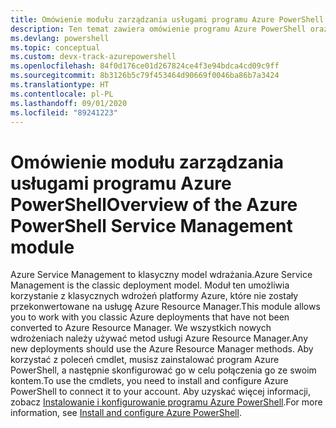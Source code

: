 ```yaml
---
title: Omówienie modułu zarządzania usługami programu Azure PowerShell | Microsoft Docs
description: Ten temat zawiera omówienie programu Azure PowerShell oraz linki prowadzące do informacji dotyczących instalacji i konfiguracji.
ms.devlang: powershell
ms.topic: conceptual
ms.custom: devx-track-azurepowershell
ms.openlocfilehash: 84f0d176ce01d267824ce4f3e94bdca4cd09c9ff
ms.sourcegitcommit: 8b3126b5c79f453464d90669f0046ba86b7a3424
ms.translationtype: HT
ms.contentlocale: pl-PL
ms.lasthandoff: 09/01/2020
ms.locfileid: "89241223"
---
```

# <a name="overview-of-the-azure-powershell-service-management-module"></a><span data-ttu-id="d17c9-103">Omówienie modułu zarządzania usługami programu Azure PowerShell</span><span class="sxs-lookup"><span data-stu-id="d17c9-103">Overview of the Azure PowerShell Service Management module</span></span>

<span data-ttu-id="d17c9-104">Azure Service Management to klasyczny model wdrażania.</span><span class="sxs-lookup"><span data-stu-id="d17c9-104">Azure Service Management is the classic deployment model.</span></span> <span data-ttu-id="d17c9-105">Moduł ten umożliwia korzystanie z klasycznych wdrożeń platformy Azure, które nie zostały przekonwertowane na usługę Azure Resource Manager.</span><span class="sxs-lookup"><span data-stu-id="d17c9-105">This module allows you to work with you classic Azure deployments that have not been converted to Azure Resource Manager.</span></span> <span data-ttu-id="d17c9-106">We wszystkich nowych wdrożeniach należy używać metod usługi Azure Resource Manager.</span><span class="sxs-lookup"><span data-stu-id="d17c9-106">Any new deployments should use the Azure Resource Manager methods.</span></span> <span data-ttu-id="d17c9-107">Aby korzystać z poleceń cmdlet, musisz zainstalować program Azure PowerShell, a następnie skonfigurować go w celu połączenia go ze swoim kontem.</span><span class="sxs-lookup"><span data-stu-id="d17c9-107">To use the cmdlets, you need to install and configure Azure PowerShell to connect it to your account.</span></span> <span data-ttu-id="d17c9-108">Aby uzyskać więcej informacji, zobacz [Instalowanie i konfigurowanie programu Azure PowerShell](install-azure-ps.md).</span><span class="sxs-lookup"><span data-stu-id="d17c9-108">For more information, see [Install and configure Azure PowerShell](install-azure-ps.md).</span></span>
